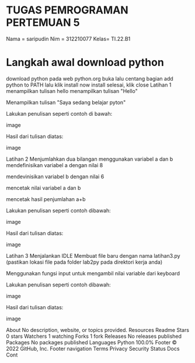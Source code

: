 # TUGAS PEMROGRAMAN PERTEMUAN 5
Nama = saripudin
Nim  = 312210077 
Kelas= TI.22.B1

# Langkah awal download python
 download python pada web python.org
 buka lalu centang bagian add python to PATH lalu klik install now
 install selesai, klik close
Latihan 1 menampilkan tulisan hello
menampilkan tulisan "Hello"

Menampilkan tulisan "Saya sedang belajar pyton"

 Lakukan penulisan seperti contoh di bawah:

image

Hasil dari tulisan diatas:

image

Latihan 2 Menjumlahkan dua bilangan menggunakan variabel a dan b
mendefinisikan variabel a dengan nilai 8

mendevinisikan variabel b dengan nilai 6

mencetak nilai variabel a dan b

mencetak hasil penjumlahan a+b

 Lakukan penulisan seperti contoh dibawah:

image

Hasil dari tulisan diatas:

image

Latihan 3 Menjalankan IDLE
Membuat file baru dengan nama latihan3.py (pastikan lokasi file pada folder lab2py pada direktori kerja anda)

Menggunakan fungsi input untuk mengambil nilai variable dari keyboard

 Lakukan penulisan seperti contoh dibawah:

image

Hasil dari tulisan diatas:

image

About
No description, website, or topics provided.
Resources
 Readme
Stars
 0 stars
Watchers
 1 watching
Forks
 1 fork
Releases
No releases published
Packages
No packages published
Languages
Python
100.0%
Footer
© 2022 GitHub, Inc.
Footer navigation
Terms
Privacy
Security
Status
Docs
Cont
